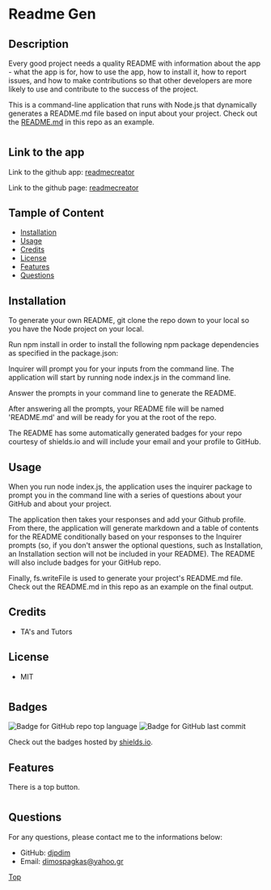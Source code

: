 
# Readme Gen
  
## Description

Every good project needs a quality README with information about the app - what the app is for, how to use the app, how to install it, how to report issues, and how to make contributions so that other developers are more likely to use and contribute to the success of the project.

This is a command-line application that runs with Node.js that dynamically generates a README.md file based on input about your project. Check out the [README.md](./Develop/README.md) in this repo as an example.

#

## Link to the app
  
Link to the github app:   [readmecreator](https://github.com/djpdim/readmecreator)

Link to the github page:  [readmecreator](https://djpdim.github.io/readmecreator/)

  

## Tample of Content

* [Installation](#installation)
* [Usage](#usage)
* [Credits](#credits)
* [License](#license)
* [Features](#features)
* [Questions](#questions)

  

## Installation

To generate your own README, git clone the repo down to your local so you have the Node project on your local.

Run npm install in order to install the following npm package dependencies as specified in the package.json:

Inquirer will prompt you for your inputs from the command line.
The application will start by running node index.js in the command line.

Answer the prompts in your command line to generate the README.

After answering all the prompts, your README file will be named 'README.md' and will be ready for you at the root of the repo.

The README has some automatically generated badges for your repo courtesy of shields.io and will include your email and your profile to GitHub.

  

## Usage
When you run node index.js, the application uses the inquirer package to prompt you in the command line with a series of questions about your GitHub and about your project.

The application then takes your responses and add your Github profile. From there, the application will generate markdown and a table of contents for the README conditionally based on your responses to the Inquirer prompts (so, if you don't answer the optional questions, such as Installation, an Installation section will not be included in your README). The README will also include badges for your GitHub repo.

Finally, fs.writeFile is used to generate your project's README.md file. Check out the README.md in this repo as an example on the final output.

## Credits
* TA's and Tutors

  

## License
* MIT

#

## Badges
![Badge for GitHub repo top language](https://img.shields.io/github/languages/top/djpdim/readmecreator?style=flat&logo=appveyor) ![Badge for GitHub last commit](https://img.shields.io/github/last-commit/djpdim/readmecreator?style=flat&logo=appveyor)
  
Check out the badges hosted by [shields.io](https://shields.io/).


## Features
There is a top button.

#
  
## Questions
  
For any questions, please contact me to the informations below:
 
* GitHub: [djpdim](https://github.com/djpdim)
* Email: [dimospagkas@yahoo.gr](mailto:dimospagkas@yahoo.gr)

[Top](#description)
